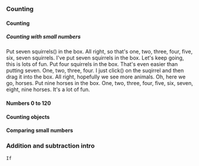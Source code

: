 ### Counting
#### Counting
##### Counting with small numbers
Put seven squirrels() in the box. All right, so that's one, two, three, four, five, six, seven squirrels. I've put seven squirrels in the box. Let's keep going, this is lots of fun. Put four squirrels in the box. That's even easier than putting seven. One, two, three, four. I just click() on the suqirrel and then drag it into the box. All right, hopefully we see more animals. Oh, here we go, horses. Put nine horses in the box. One, two, three, four, five, six, seven, eight, nine horses. It's a lot of fun.
#### Numbers 0 to 120
#### Counting objects
#### Comparing small numbers
### Addition and subtraction intro
```
If 
```

